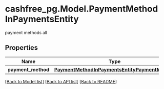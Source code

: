 # cashfree_pg.Model.PaymentMethodInPaymentsEntity
payment methods all

## Properties

Name | Type | Description | Notes
------------ | ------------- | ------------- | -------------
**payment_method** | [**PaymentMethodInPaymentsEntityPaymentMethod**](PaymentMethodInPaymentsEntityPaymentMethod.md) |  | [optional] 

[[Back to Model list]](../README.md#documentation-for-models) [[Back to API list]](../README.md#documentation-for-api-endpoints) [[Back to README]](../README.md)


